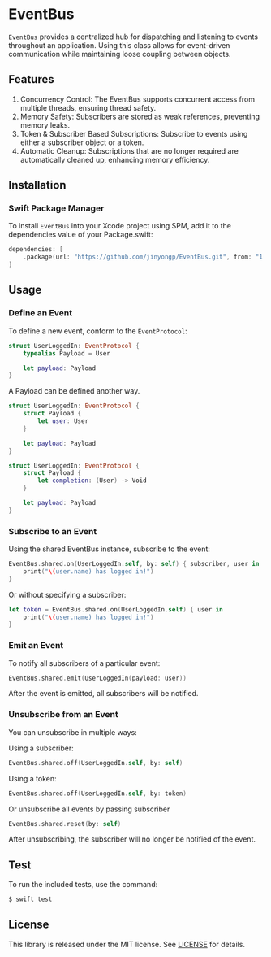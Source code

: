 # EventBus

`EventBus` provides a centralized hub for dispatching and listening to events throughout an application. Using this class allows for event-driven communication while maintaining loose coupling between objects.


## Features

1. Concurrency Control: The EventBus supports concurrent access from multiple threads, ensuring thread safety.
2. Memory Safety: Subscribers are stored as weak references, preventing memory leaks.
3. Token & Subscriber Based Subscriptions: Subscribe to events using either a subscriber object or a token.
4. Automatic Cleanup: Subscriptions that are no longer required are automatically cleaned up, enhancing memory efficiency.

## Installation

### Swift Package Manager

To install `EventBus` into your Xcode project using SPM, add it to the dependencies value of your Package.swift:

```swift
dependencies: [
    .package(url: "https://github.com/jinyongp/EventBus.git", from: "1.0.0"),
]
```

## Usage 

### Define an Event

To define a new event, conform to the `EventProtocol`:

```swift
struct UserLoggedIn: EventProtocol {
    typealias Payload = User

    let payload: Payload
}
```

A Payload can be defined another way.

```swift
struct UserLoggedIn: EventProtocol {
    struct Payload {
        let user: User
    }

    let payload: Payload
}

struct UserLoggedIn: EventProtocol {
    struct Payload {
        let completion: (User) -> Void
    }

    let payload: Payload
}
```

### Subscribe to an Event

Using the shared EventBus instance, subscribe to the event:

```swift
EventBus.shared.on(UserLoggedIn.self, by: self) { subscriber, user in
    print("\(user.name) has logged in!")
}
```

Or without specifying a subscriber:

```swift
let token = EventBus.shared.on(UserLoggedIn.self) { user in
    print("\(user.name) has logged in!")
}
```

### Emit an Event

To notify all subscribers of a particular event:

```swift
EventBus.shared.emit(UserLoggedIn(payload: user))
```

After the event is emitted, all subscribers will be notified.

### Unsubscribe from an Event

You can unsubscribe in multiple ways:

Using a subscriber:

```swift
EventBus.shared.off(UserLoggedIn.self, by: self)
```

Using a token:

```swift
EventBus.shared.off(UserLoggedIn.self, by: token)
```

Or unsubscribe all events by passing subscriber

```swift
EventBus.shared.reset(by: self)
```

After unsubscribing, the subscriber will no longer be notified of the event.

## Test

To run the included tests, use the command:

```bash
$ swift test
```

## License

This library is released under the MIT license. See [LICENSE](/LICENSE) for details.
